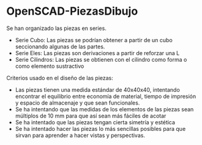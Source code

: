 # OpenSCAD-PiezasDibujo

Se han organizado las piezas en series.
- Serie Cubo:
Las piezas se podrían obtener a partir de un cubo seccionando algunas de las partes.
- Serie Eles:
Las piezas son derivaciones a partir de reforzar una L
- Serie Cilindros:
Las piezas se obtienen con el cilindro como forma o como elemento sustractivo

Criterios usado en el diseño de las piezas:
- Las piezas tienen una medida estándar de 40x40x40, intentando encontrar el equilibrio entre economía de material, tiempo de impresión y espacio de  almacenaje y que sean funcionales.
- Se ha intentando que las medidas de los elementos de las piezas sean múltiplos de 10 mm para que así sean más fáciles de acotar
- Se ha intentado que las piezas tengan cierta simetría y estética
- Se ha intentado hacer las piezas lo más sencillas posibles para que sirvan para aprender a hacer vistas y perspectivas.
